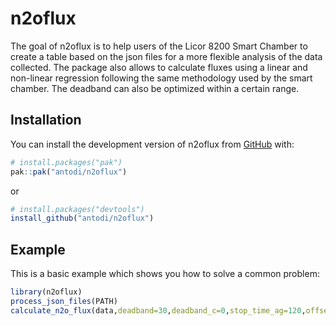 
# n2oflux

<!-- badges: start -->
<!-- badges: end -->

The goal of n2oflux is to help users of the Licor 8200 Smart Chamber to create a table based on the json files for a more flexible analysis of the data collected. The package also allows to calculate fluxes using a linear and non-linear regression following the same methodology used by the smart chamber. The deadband can also be optimized within a certain range.

## Installation

You can install the development version of n2oflux from [GitHub](https://github.com/) with:

``` r
# install.packages("pak")
pak::pak("antodi/n2oflux")
```

or 

``` r
# install.packages("devtools")
install_github("antodi/n2oflux")
```

## Example

This is a basic example which shows you how to solve a common problem:

``` r
library(n2oflux)
process_json_files(PATH)
calculate_n2o_flux(data,deadband=30,deadband_c=0,stop_time_ag=120,offset_k="json",opt_db="no",use_json_parameters=0)
```

